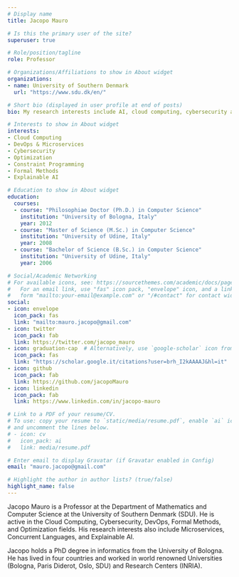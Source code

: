 ```yaml
---
# Display name
title: Jacopo Mauro

# Is this the primary user of the site?
superuser: true

# Role/position/tagline
role: Professor

# Organizations/Affiliations to show in About widget
organizations:
- name: University of Southern Denmark
  url: "https://www.sdu.dk/en/"

# Short bio (displayed in user profile at end of posts)
bio: My research interests include AI, cloud computing, cybersecurity and optimization.

# Interests to show in About widget
interests:
- Cloud Computing
- DevOps & Microservices
- Cybersecurity
- Optimization
- Constraint Programming
- Formal Methods
- Explainable AI

# Education to show in About widget
education:
  courses:
  - course: "Philosophiae Doctor (Ph.D.) in Computer Science"
    institution: "University of Bologna, Italy"
    year: 2012
  - course: "Master of Science (M.Sc.) in Computer Science"
    institution: "University of Udine, Italy"
    year: 2008
  - course: "Bachelor of Science (B.Sc.) in Computer Science"
    institution: "University of Udine, Italy"
    year: 2006

# Social/Academic Networking
# For available icons, see: https://sourcethemes.com/academic/docs/page-builder/#icons
#   For an email link, use "fas" icon pack, "envelope" icon, and a link in the
#   form "mailto:your-email@example.com" or "/#contact" for contact widget.
social:
- icon: envelope
  icon_pack: fas
  link: "mailto:mauro.jacopo@gmail.com"
- icon: twitter
  icon_pack: fab
  link: https://twitter.com/jacopo_mauro
- icon: graduation-cap  # Alternatively, use `google-scholar` icon from `ai` icon pack
  icon_pack: fas
  link: "https://scholar.google.it/citations?user=brh_I2kAAAAJ&hl=it"
- icon: github
  icon_pack: fab
  link: https://github.com/jacopoMauro
- icon: linkedin
  icon_pack: fab
  link: https://www.linkedin.com/in/jacopo-mauro

# Link to a PDF of your resume/CV.
# To use: copy your resume to `static/media/resume.pdf`, enable `ai` icons in `params.toml`, 
# and uncomment the lines below.
# - icon: cv
#   icon_pack: ai
#   link: media/resume.pdf

# Enter email to display Gravatar (if Gravatar enabled in Config)
email: "mauro.jacopo@gmail.com"

# Highlight the author in author lists? (true/false)
highlight_name: false
---
```


Jacopo Mauro is a Professor at the Department of Mathematics
and Computer Science at the University of Southern Denmark (SDU). He is active in
the Cloud Computing, Cybersecurity, DevOps, Formal Methods, and Optimization fields. His
research interests also include Microservices, Concurrent
Languages, and Explainable AI.

Jacopo holds a PhD degree in informatics from the University of Bologna. He
has lived in four countries and worked in world renowned Universities (Bologna,
Paris Diderot, Oslo, SDU) and Research Centers (INRIA).
